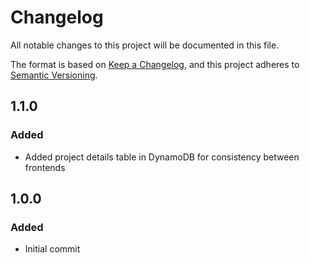 # Changelog

All notable changes to this project will be documented in this file.

The format is based on [Keep a Changelog](https://keepachangelog.com/en/1.0.0/),
and this project adheres to [Semantic Versioning](https://semver.org/).

## 1.1.0

### Added

- Added project details table in DynamoDB for consistency between frontends

## 1.0.0

### Added

- Initial commit
